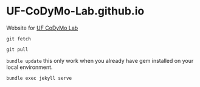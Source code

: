 # UF-CoDyMo-Lab.github.io
Website for [UF CoDyMo Lab](https://uf-codymo-lab.github.io/)

`git fetch`

`git pull`

`bundle update` this only work when you already have gem installed on your local environment.

`bundle exec jekyll serve`
